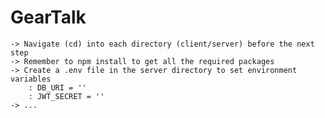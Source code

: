 # GearTalk
    -> Navigate (cd) into each directory (client/server) before the next step
    -> Remember to npm install to get all the required packages
    -> Create a .env file in the server directory to set environment variables
        : DB_URI = ''
        : JWT_SECRET = ''
    -> ...